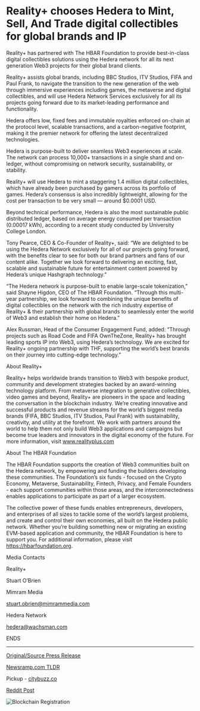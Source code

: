 # Reality+ chooses Hedera to Mint, Sell, And Trade digital collectibles for global brands and IP

Reality+ has partnered with The HBAR Foundation to provide best-in-class digital collectibles solutions using the Hedera network for all its next generation Web3 projects for their global brand clients.

Reality+ assists global brands, including BBC Studios, ITV Studios, FIFA and Paul Frank, to navigate the transition to the new generation of the web through immersive experiences including games, the metaverse and digital collectibles, and will use Hedera Network Services exclusively for all its projects going forward due to its market-leading performance and functionality.

Hedera offers low, fixed fees and immutable royalties enforced on-chain at the protocol level, scalable transactions, and a carbon-negative footprint, making it the premier network for offering the latest decentralized technologies.

Hedera is purpose-built to deliver seamless Web3 experiences at scale. The network can process 10,000+ transactions in a single shard and on-ledger, without compromising on network security, sustainability, or stability.

Reality+ will use Hedera to mint a staggering 1.4 million digital collectibles, which have already been purchased by gamers across its portfolio of games. Hedera’s consensus is also incredibly lightweight, allowing for the cost per transaction to be very small — around $0.0001 USD.

Beyond technical performance, Hedera is also the most sustainable public distributed ledger, based on average energy consumed per transaction (0.00017 kWh), according to a recent study conducted by University College London.

Tony Pearce, CEO & Co-Founder of Reality+, said: “We are delighted to be using the Hedera Network exclusively for all of our projects going forward, with the benefits clear to see for both our brand partners and fans of our content alike. Together we look forward to delivering an exciting, fast, scalable and sustainable future for entertainment content powered by Hedera’s unique Hashgraph technology.”

“The Hedera network is purpose-built to enable large-scale tokenization,” said Shayne Higdon, CEO of The HBAR Foundation. “Through this multi-year partnership, we look forward to combining the unique benefits of digital collectibles on the network with the rich industry expertise of Reality+ & their partnership with global brands to seamlessly enter the world of Web3 and establish their home on Hedera.”

Alex Russman, Head of the Consumer Engagement Fund, added: “Through projects such as Road Code and FIFA OwnTheZone, Reality+ has brought leading sports IP into Web3, using Hedera’s technology. We are excited for Reality+ ongoing partnership with THF, supporting the world’s best brands on their journey into cutting-edge technology.”

About Reality+

Reality+ helps worldwide brands transition to Web3 with bespoke product, community and development strategies backed by an award-winning technology platform. From metaverse integration to generative collectibles, video games and beyond, Reality+ are pioneers in the space and leading the conversation in the blockchain industry. We’re creating innovative and successful products and revenue streams for the world’s biggest media brands (FIFA, BBC Studios, ITV Studios, Paul Frank) with sustainability, creativity, and utility at the forefront. We work with partners around the world to help them not only build Web3 applications and campaigns but become true leaders and innovators in the digital economy of the future. For more information, visit www.realityplus.com

About The HBAR Foundation

The HBAR Foundation supports the creation of Web3 communities built on the Hedera network, by empowering and funding the builders developing these communities. The Foundation’s six funds - focused on the Crypto Economy, Metaverse, Sustainability, Fintech, Privacy, and Female Founders - each support communities within those areas, and the interconnectedness enables applications to participate as part of a larger ecosystem.

The collective power of these funds enables entrepreneurs, developers, and enterprises of all sizes to tackle some of the world’s largest problems, and create and control their own economies, all built on the Hedera public network. Whether you’re building something new or migrating an existing EVM-based application and community, the HBAR Foundation is here to support you. For additional information, please visit https://hbarfoundation.org.

Media Contacts

Reality+

Stuart O’Brien

Mimram Media

stuart.obrien@mimrammedia.com

Hedera Network

hedera@wachsman.com

ENDS 

---

[Original/Source Press Release](https://blockchainwire.io/press-release/reality-chooses-hedera-to-mint-sell-and-trade-digital-collectibles-for-global-brands-and-ip)
                    

[Newsramp.com TLDR](https://newsramp.com/curated-news/reality-and-hbar-foundation-partner-to-deliver-digital-collectibles-on-hedera-network/25d11b730bd2fcfdd5a580c161fcaa0c) 


Pickup - [citybuzz.co](https://citybuzz.co/2024/01/24/reality-chooses-hedera-for-next-gen-web3-experiences)
 



[Reddit Post](https://www.reddit.com/r/GamingNewsRamp/comments/1avjs1a/reality_and_hbar_foundation_partner_to_deliver/) 



![Blockchain Registration](https://cdn.newsramp.app/blockchainwire/qrcode/242/11/dave98qF.webp)